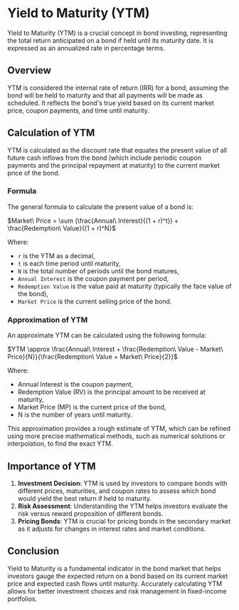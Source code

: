
# Yield to Maturity (YTM)

Yield to Maturity (YTM) is a crucial concept in bond investing, representing the total return anticipated on a bond if held until its maturity date. It is expressed as an annualized rate in percentage terms.

## Overview

YTM is considered the internal rate of return (IRR) for a bond, assuming the bond will be held to maturity and that all payments will be made as scheduled. It reflects the bond's true yield based on its current market price, coupon payments, and time until maturity.

## Calculation of YTM

YTM is calculated as the discount rate that equates the present value of all future cash inflows from the bond (which include periodic coupon payments and the principal repayment at maturity) to the current market price of the bond.

### Formula

The general formula to calculate the present value of a bond is:


$Market\ Price = \sum (\frac{Annual\ Interest}{(1 + r)^t}) + \frac{Redemption\ Value}{(1 + r)^N}$

Where:
- `r` is the YTM as a decimal,
- `t` is each time period until maturity,
- `N` is the total number of periods until the bond matures,
- `Annual Interest` is the coupon payment per period,
- `Redemption Value` is the value paid at maturity (typically the face value of the bond),
- `Market Price` is the current selling price of the bond.

### Approximation of YTM

An approximate YTM can be calculated using the following formula:


$YTM \approx \frac{Annual\ Interest + \frac{Redemption\ Value - Market\ Price}{N}}{\frac{Redemption\ Value + Market\ Price}{2}}$

Where:
- Annual Interest is the coupon payment,
- Redemption Value (RV) is the principal amount to be received at maturity,
- Market Price (MP) is the current price of the bond,
- N is the number of years until maturity.

This approximation provides a rough estimate of YTM, which can be refined using more precise mathematical methods, such as numerical solutions or interpolation, to find the exact YTM.

## Importance of YTM

1. **Investment Decision**: YTM is used by investors to compare bonds with different prices, maturities, and coupon rates to assess which bond would yield the best return if held to maturity.
2. **Risk Assessment**: Understanding the YTM helps investors evaluate the risk versus reward proposition of different bonds.
3. **Pricing Bonds**: YTM is crucial for pricing bonds in the secondary market as it adjusts for changes in interest rates and market conditions.

## Conclusion

Yield to Maturity is a fundamental indicator in the bond market that helps investors gauge the expected return on a bond based on its current market price and expected cash flows until maturity. Accurately calculating YTM allows for better investment choices and risk management in fixed-income portfolios.

